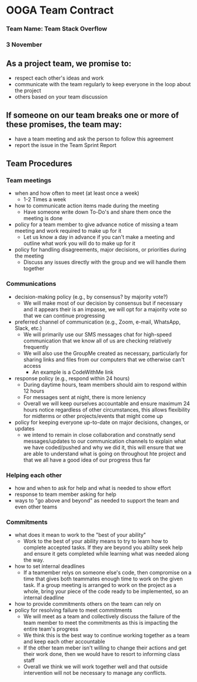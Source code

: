 # OOGA Team Contract

### Team Name: Team Stack Overflow

### 3 November

## As a project team, we promise to:

* respect each other's ideas and work
* communicate with the team regularly to keep everyone in the loop about the project
* others based on your team discussion

## If someone on our team breaks one or more of these promises, the team may:

* have a team meeting and ask the person to follow this agreement
* report the issue in the Team Sprint Report

## Team Procedures

### Team meetings

* when and how often to meet (at least once a week)
    * 1-2 Times a week
* how to communicate action items made during the meeting
    * Have someone write down To-Do's and share them once the meeting is done
* policy for a team member to give advance notice of missing a team meeting and work required to
  make up for it
    * Let us know a day in advance if you can't make a meeting and outline what work you will do to
      make up for it
* policy for handling disagreements, major decisions, or priorities during the meeting
    * Discuss any issues directly with the group and we will handle them together

### Communications

* decision-making policy (e.g., by consensus? by majority vote?)
    * We will make most of our decision by consensus but if necessary and it appears their is an
      impasse, we will opt for a majority vote so that we can continue progressing
* preferred channel of communication (e.g., Zoom, e-mail, WhatsApp, Slack, etc.)
    * We will primarily use our SMS messages chat for high-speed communication that we know all of
      us are checking relatively frequently
    * We will also use the GroupMe created as necessary, particularly for sharing links and files
      from our computers that we otherwise can't access
        * An example is a CodeWithMe link
* response policy (e.g., respond within 24 hours)
    * During daytime hours, team members should aim to respond within 12 hours
    * For messages sent at night, there is more leniency
    * Overall we will keep ourselves accountable and ensure maximum 24 hours notice regardless of
      other circumstances, this allows flexibility for midterms or other projects/events that might
      come up
* policy for keeping everyone up-to-date on major decisions, changes, or updates
    * we intend to remain in close collaboration and constnatly send messages/updates to our
      communication channels to explain what we have coded/pushed and why we did it, this will
      ensure that we are able to understand what is going on throughout hte project and that we all
      have a good idea of our progress thus far

### Helping each other
 * how and when to ask for help and what is needed to show effort
 * response to team member asking for help
 * ways to "go above and beyond" as needed to support the team and even other teams

### Commitments

* what does it mean to work to the "best of your ability"
    * Work to the best of your ability means to try to learn how to complete accepted tasks. If they
      are beyond you ability seek help and ensure it gets completed while learning what was needed
      along the way.
* how to set internal deadlines
    * If a teamember relys on someone else's code, then compromise on a time that gives both
      teammates enough time to work on the given task. If a group meeting is arranged to work on the
      project as a whole, bring your piece of the code ready to be implemented, so an internal deadline
* how to provide commitments others on the team can rely on
* policy for resolving failure to meet commitments
    * We will meet as a team and collectively discuss the failure of the team member to meet the
      commitments as this is impacting the entire team's progress
    * We think this is the best way to continue working together as a team and keep each other
      accountable
    * If the other team meber isn't willing to change their actions and get their work done, then we
      would have to resort to informing class staff
    * Overall we think we will work together well and that outside intervention will not be
      necessary to manage any conflicts.
